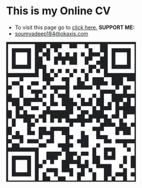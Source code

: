 # This is my Online CV

 - To visit this page go to [click here.](https://imsoumya18.github.io/cv)
 **SUPPORT ME:**
 - soumyadeep184@okaxis.com
<img src="images/QR.jpg" height="377" width="349">
